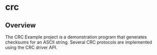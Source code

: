 # crc

## Overview
The CRC Example project is a demonstration program that generates checksums
for an ASCII string. Several CRC protocols are implemented using the CRC driver API.